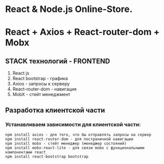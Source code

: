 # React & Node.js Online-Store.
# React + Axios + React-router-dom + Mobx

## STACK технологий - FRONTEND
1. React js
2. React bootstrap - графика
3. Axios - запросы к серверу
4. React-router-dom - навигация
5. MobX - стейт менеджмент

## Разработка клиентской части
### Устанавливаем зависимости для клиентской части:
```
npm install axios - для того, что бы отправлять запросы на сервер
npm install react-router-dom - для постраничной навигации
npm install mobx - стейт менеджер (менеджер состояний)
npm install mobx-react-lite - для связи mobx с функциональными компонентами react
npm install react-bootstrap bootstrap
```